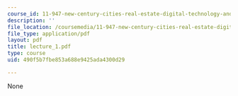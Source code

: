 ```yaml
---
course_id: 11-947-new-century-cities-real-estate-digital-technology-and-design-fall-2004
description: ''
file_location: /coursemedia/11-947-new-century-cities-real-estate-digital-technology-and-design-fall-2004/490f5b7fbe853a688e9425ada4300d29_lecture_1.pdf
file_type: application/pdf
layout: pdf
title: lecture_1.pdf
type: course
uid: 490f5b7fbe853a688e9425ada4300d29

---
```

None